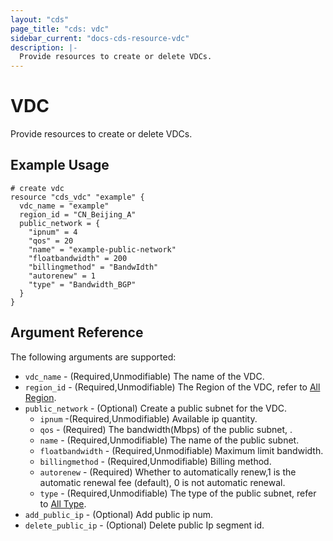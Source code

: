 ```yaml
---
layout: "cds"
page_title: "cds: vdc"
sidebar_current: "docs-cds-resource-vdc"
description: |-
  Provide resources to create or delete VDCs.
---
```


# VDC

Provide resources to create or delete VDCs. 

## Example Usage

```hcl
# create vdc
resource "cds_vdc" "example" {
  vdc_name = "example"
  region_id = "CN_Beijing_A"
  public_network = {
    "ipnum" = 4
    "qos" = 20
    "name" = "example-public-network"
    "floatbandwidth" = 200
    "billingmethod" = "BandwIdth"
    "autorenew" = 1
    "type" = "Bandwidth_BGP"
  }
}
```

## Argument Reference

The following arguments are supported:

* `vdc_name` - (Required,Unmodifiable) The name of the VDC.
* `region_id` - (Required,Unmodifiable) The Region of the VDC, refer to [All Region](https://github.com/capitalonline/openapi/blob/master/%E9%A6%96%E4%BA%91OpenAPI(v1.2).md#%E8%8A%82%E7%82%B9%E5%90%8D%E7%A7%B0).
* `public_network` - (Optional) Create a public subnet for the VDC.
  * `ipnum` -(Required,Unmodifiable) Available ip quantity.
  * `qos` - (Required) The bandwidth(Mbps) of the public subnet, .
  * `name` - (Required,Unmodifiable) The name of the public subnet.
  * `floatbandwidth` - (Required,Unmodifiable) Maximum limit bandwidth.
  * `billingmethod` - (Required,Unmodifiable) Billing method.
  * `autorenew` - (Required) Whether to automatically renew,1 is the automatic renewal fee (default), 0 is not automatic renewal.
  * `type` - (Required,Unmodifiable) The type of the public subnet, refer to [All Type](https://github.com/capitalonline/openapi/blob/master/%E9%A6%96%E4%BA%91OpenAPI(v1.2).md#%E5%B8%A6%E5%AE%BD%E7%B1%BB%E5%9E%8B).
* `add_public_ip` - (Optional) Add public ip num.
* `delete_public_ip` - (Optional) Delete public Ip segment id.
